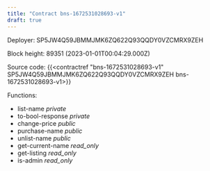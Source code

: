 ```yaml
---
title: "Contract bns-1672531028693-v1"
draft: true
---
```

Deployer: SP5JW4Q59JBMMJMK6ZQ622Q93QQDY0VZCMRX9ZEH


 



Block height: 89351 (2023-01-01T00:04:29.000Z)

Source code: {{<contractref "bns-1672531028693-v1" SP5JW4Q59JBMMJMK6ZQ622Q93QQDY0VZCMRX9ZEH bns-1672531028693-v1>}}

Functions:

* list-name _private_
* to-bool-response _private_
* change-price _public_
* purchase-name _public_
* unlist-name _public_
* get-current-name _read_only_
* get-listing _read_only_
* is-admin _read_only_
